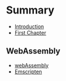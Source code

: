 # Summary

* [Introduction](README.md)
* [First Chapter](chapter1.md)

## WebAssembly

* [webAssembly](/webAssembly/README.md)
* [Emscripten](/webAssembly/emscripten.md)



